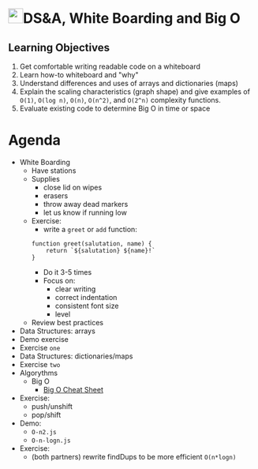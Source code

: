 <img src="https://cloud.githubusercontent.com/assets/478864/22186847/68223ce6-e0b1-11e6-8a62-0e3edc96725e.png" width=30>DS&A, White Boarding and Big O
===

## Learning Objectives

1. Get comfortable writing readable code on a whiteboard
1. Learn how-to whiteboard and "why"
1. Understand differences and uses of arrays and dictionaries (maps)
1. Explain the scaling characteristics (graph shape) and give examples of 
`O(1)`, `O(log n)`, `O(n)`, `O(n^2)`, and `O(2^n)` 
complexity functions.
1. Evaluate existing code to determine Big O in time or space


# Agenda

* White Boarding
    * Have stations
    * Supplies
        * close lid on wipes
        * erasers
        * throw away dead markers
        * let us know if running low
    * Exercise:
        * write a `greet` or `add` function:
        ```
        function greet(salutation, name) {
            return `${salutation} ${name}!`
        }
        ```
		* Do it 3-5 times
		* Focus on:
			* clear writing
			* correct indentation
			* consistent font size
			* level
    * Review best practices
* Data Structures: arrays
* Demo exercise
* Exercise `one`
* Data Structures: dictionaries/maps
* Exercise `two`
* Algorythms
    * Big O
        * [Big O Cheat Sheet](http://bigocheatsheet.com/)
* Exercise:
    * push/unshift
    * pop/shift
* Demo:
    * `O-n2.js`
    * `O-n-logn.js`
* Exercise:
    * (both partners) rewrite findDups to be more efficient `O(n*logn)`
